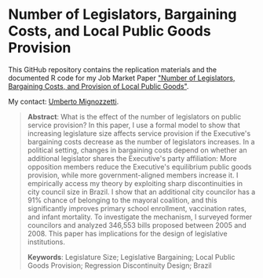 # Number of Legislators, Bargaining Costs, and Local Public Goods Provision

This GitHub repository contains the replication materials and the documented R code for my Job Market Paper ["Number of Legislators, Bargaining Costs, and Provision of Local Public Goods"](xxxx).

My contact: [Umberto Mignozzetti](http://umbertomig.com).

> **Abstract**: What is the effect of the number of legislators on public service provision? In this paper, I use a formal model to show that increasing legislature size affects service provision if the Executive's bargaining costs decrease as the number of legislators increases. In a political setting, changes in bargaining costs depend on whether an additional legislator shares the Executive's party affiliation: More opposition members reduce the Executive's equilibrium public goods provision, while more government-aligned members increase it. I empirically access my theory by exploiting sharp discontinuities in city council size in Brazil. I show that an additional city councilor has a 91% chance of belonging to the mayoral coalition, and this significantly improves primary school enrollment, vaccination rates, and infant mortality. To investigate the mechanism, I surveyed former councilors and analyzed 346,553 bills proposed between 2005 and 2008. This paper has implications for the design of legislative institutions.
>
> **Keywords**: Legislature Size; Legislative Bargaining; Local Public Goods Provision; Regression Discontinuity Design; Brazil